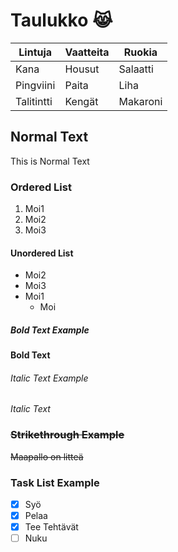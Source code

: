 # Taulukko 😹
| Lintuja     | Vaatteita   | Ruokia      |
| ----------- | ----------- | ----------- |
| Kana        | Housut      | Salaatti    |
| Pingviini   | Paita       | Liha        |
| Talitintti  | Kengät      | Makaroni    |
## Normal Text
This is Normal Text
### Ordered List
1. Moi1
2. Moi2
3. Moi3
#### Unordered List 
- Moi2
- Moi3
- Moi1
  - Moi
##### **Bold Text Example**
**Bold Text**
###### *Italic Text Example*
*Italic Text*
### ~~Strikethrough Example~~
~~Maapallo on litteä~~
### Task List Example
- [X] Syö
- [X] Pelaa
- [X] Tee Tehtävät
- [ ] Nuku
